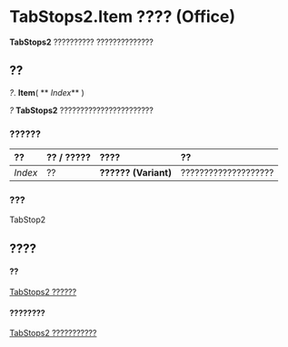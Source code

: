 
# TabStops2.Item ???? (Office)

 **TabStops2** ?????????? ??????????????


## ??

 _?_. **Item**( ** _Index_** )

 _?_ **TabStops2** ???????????????????????


### ??????



|**??**|**?? / ?????**|**????**|**??**|
|:-----|:-----|:-----|:-----|
| _Index_|??|**?????? (Variant)**|????????????????????|

### ???

TabStop2


## ????


#### ??


[TabStops2 ??????](1d1d8054-19eb-cd65-f37d-36e93e7fc347.md)
#### ????????


[TabStops2 ???????????](http://msdn.microsoft.com/library/90c91c91-96eb-91d1-90f8-f41d2a6d2dd7%28Office.15%29.aspx)
